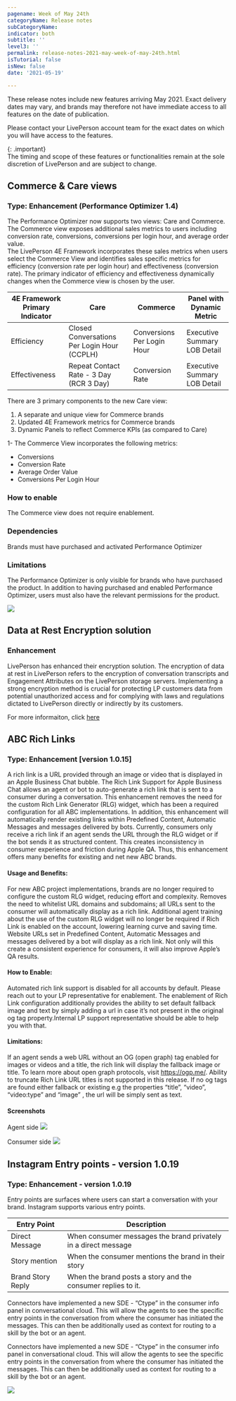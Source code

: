 ```yaml
---
pagename: Week of May 24th
categoryName: Release notes
subCategoryName: 
indicator: both
subtitle: ''
level3: ''
permalink: release-notes-2021-may-week-of-may-24th.html
isTutorial: false
isNew: false
date: '2021-05-19'

---
```


These release notes include new features arriving May 2021. Exact delivery dates may vary, and brands may therefore not have immediate access to all features on the date of publication.

Please contact your LivePerson account team for the exact dates on which you will have access to the features.

{: .important}  
The timing and scope of these features or functionalities remain at the sole discretion of LivePerson and are subject to change.

## Commerce & Care views
### Type: Enhancement (Performance Optimizer 1.4)

The Performance Optimizer now supports two views: Care and Commerce.  The Commerce view exposes additional sales metrics to users including conversion rate, conversions, conversions per login hour, and average order value.  
The LivePerson 4E Framework incorporates these sales metrics when users select the Commerce View and identifies sales specific metrics for efficiency (conversion rate per login hour) and effectiveness (conversion rate).  The primary indicator of efficiency and effectiveness dynamically changes when the Commerce view is chosen by the user. 

| 4E Framework Primary Indicator  | Care  | Commerce | Panel with Dynamic Metric |
| ------------- | ------------- |------------- |------------- |
| Efficiency | Closed Conversations Per Login Hour (CCPLH) | Conversions Per Login Hour | Executive Summary LOB Detail |
| Effectiveness | Repeat Contact Rate - 3 Day (RCR 3 Day) | Conversion Rate | Executive Summary LOB Detail |

There are 3 primary components to the new Care view: 
1. A separate and unique view for Commerce brands  
2. Updated 4E Framework metrics for Commerce brands
3. Dynamic Panels to reflect Commerce KPIs (as compared to Care) 

1- The Commerce View incorporates the following metrics: 
* Conversions 
* Conversion Rate 
* Average Order Value 
* Conversions Per Login Hour 

### How to enable
The Commerce view does not require enablement. 

### Dependencies
Brands must have purchased and activated Performance Optimizer 

### Limitations
The Performance Optimizer is only visible for brands who have purchased the product. In addition to having purchased and enabled Performance Optimizer, users must also have the relevant permissions for the product. 

![](img/new-may-1.png)

## Data at Rest Encryption solution
### Enhancement
LivePerson has enhanced their encryption solution. 
The encryption of data at rest in LivePerson refers to the encryption of conversation transcripts and Engagement Attributes on the LivePerson storage servers. 
Implementing a strong encryption method is crucial for protecting LP customers data from potential unauthorized access and for complying with laws and regulations dictated to LivePerson directly or indirectly by its customers.

For more informaiton, click [here](https://knowledge.liveperson.com/security-regulations-security-protecting-customer-data.html#encryption-of-data-at-rest)

## ABC Rich Links  
### Type: Enhancement [version 1.0.15]

A rich link is a URL provided through an image or video that is displayed in an Apple Business Chat bubble. The Rich Link Support for Apple Business Chat allows an agent or bot to auto-generate a rich link that is sent to a consumer during a conversation. This enhancement removes the need for the custom Rich Link Generator (RLG) widget, which has been a required configuration for all ABC implementations. In addition, this enhancement will automatically render existing links within Predefined Content, Automatic Messages and messages delivered by bots. 
Currently, consumers only receive a rich link if an agent sends the URL through the RLG widget or if the bot sends it as structured content. This creates inconsistency in consumer experience and friction during Apple QA. Thus, this enhancement offers many benefits for existing and net new ABC brands.

#### Usage and Benefits:

For new ABC project implementations, brands are no longer required to configure the custom RLG widget, reducing effort and complexity. 
Removes the need to whitelist URL domains and subdomains; all URLs sent to the consumer will automatically display as a rich link. 
Additional agent training about the use of the custom RLG widget will no longer be required if Rich Link is enabled on the account, lowering learning curve and saving time. 
Website URLs set in Predefined Content, Automatic Messages and messages delivered by a bot will display as a rich link. Not only will this create a consistent experience for consumers, it will also improve Apple’s QA results.

#### How to Enable:
Automated rich link support is disabled for all accounts by default. Please reach out to your LP representative for enablement.
The enablement of Rich Link configuration additionally provides the ability to set default fallback image and text by simply adding a url  in case it’s not present in the original og tag property.Internal LP support representative should be able to help you with that.

#### Limitations:
If an agent sends a web URL without an OG (open graph) tag enabled for images or videos and a title, the rich link will display the fallback image or title. To learn more about open graph protocols, visit https://ogp.me/. 
Ability to truncate Rich Link URL titles is not supported in this release.
If no og tags are found either fallback or existing e.g the properties “title”, “video”, “video:type” and “image” , the url will be simply sent as text.

#### Screenshots
Agent side
![](img/ABCrichlinks-may19-1.png)

Consumer side
![](img/ABCrichlinks-may20-1.png)

## Instagram Entry points  - version 1.0.19
### Type: Enhancement - version 1.0.19

Entry points are surfaces where users can start a conversation with your brand. Instagram supports various entry points.

| Entry Point       | Description                                                    |
| ----------------- | -------------------------------------------------------------- |
| Direct Message    | When consumer messages the brand privately in a direct message |
| Story mention     | When the consumer mentions the brand in their story            |
| Brand Story Reply | When the brand posts a story and the consumer replies to it.   |

Connectors have implemented a  new SDE - “Ctype” in the consumer info panel in conversational cloud. This will allow the agents to see the specific entry points in the conversation from where the consumer has initiated the messages. This can then be additionally used as  context for routing to a skill by the bot or an agent.

Connectors have implemented a  new SDE - “Ctype” in the consumer info panel in conversational cloud. This will allow the agents to see the specific entry points in the conversation from where the consumer has initiated the messages. This can then be additionally used as  context for routing to a skill by the bot or an agent.

![](img/Instagram-RN-may19-1.png)

